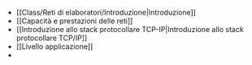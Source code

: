 - [[Class/Reti di elaboratori/Introduzione|Introduzione]]
- [[Capacità e prestazioni delle reti]]
- [[Introduzione allo stack protocollare TCP-IP|Introduzione allo stack protocollare TCP/IP]]
- [[Livello applicazione]]
- 